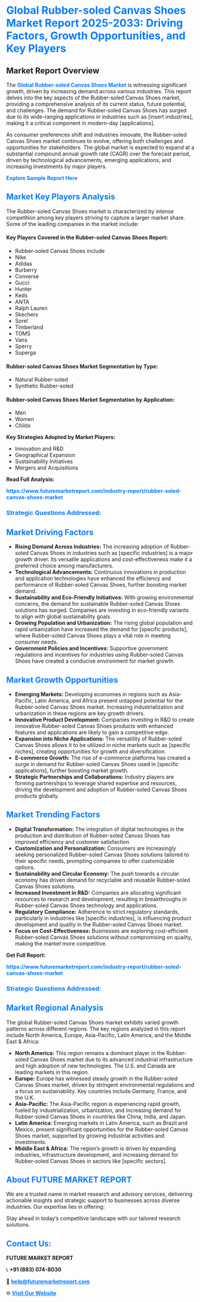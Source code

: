 <h1 style="color: #007BFF;">Global Rubber-soled Canvas Shoes Market Report 2025-2033: Driving Factors, Growth Opportunities, and Key Players</h1>

<section id="overview">
<h2>Market Report Overview</h2>
<p>The <a href="https://www.futuremarketreport.com/industry-report/rubber-soled-canvas-shoes-market" style="color: #007BFF; text-decoration: none;"><strong>Global Rubber-soled Canvas Shoes Market</strong></a> is witnessing significant growth, driven by increasing demand across various industries. This report delves into the key aspects of the Rubber-soled Canvas Shoes market, providing a comprehensive analysis of its current status, future potential, and challenges. The demand for Rubber-soled Canvas Shoes has surged due to its wide-ranging applications in industries such as [insert industries], making it a critical component in modern-day [applications].</p>
<p>As consumer preferences shift and industries innovate, the Rubber-soled Canvas Shoes market continues to evolve, offering both challenges and opportunities for stakeholders. The global market is expected to expand at a substantial compound annual growth rate (CAGR) over the forecast period, driven by technological advancements, emerging applications, and increasing investments by major players.</p>
</section>

<section id="overview">
<p><a href="https://www.futuremarketreport.com/request-sample/reportId=100068" style="color: #007BFF; text-decoration: none;"><strong>Explore Sample Report Here</strong></a></p>
</section>

<section id="key-players">
<h2 style="color: #007BFF;">Market Key Players Analysis</h2>
<p>The Rubber-soled Canvas Shoes market is characterized by intense competition among key players striving to capture a larger market share. Some of the leading companies in the market include:</p>
<h4>Key Players Covered in the Rubber-soled Canvas Shoes Report:</h4>
<ul><li>Rubber-soled Canvas Shoes include</li><li>Nike</li><li>Adidas</li><li>Burberry</li><li>Converse</li><li>Gucci</li><li>Hunter</li><li>Keds</li><li>ANTA</li><li>Ralph Lauren</li><li>Skechers</li><li>Sorel</li><li>Timberland</li><li>TOMS</li><li>Vans</li><li>Sperry</li><li>Superga</li></ul>
<h4>Rubber-soled Canvas Shoes Market Segmentation by Type:</h4>
<ul><li>Natural Rubber-soled</li><li>Synthetic Rubber-soled</li></ul>

<h4>Rubber-soled Canvas Shoes Market Segmentation by Application:</h4>
<ul><li>Men</li><li>Women</li><li>Childs</li></ul>
<p><strong>Key Strategies Adopted by Market Players:</strong></p>
<ul>
<li>Innovation and R&D</li>
<li>Geographical Expansion</li>
<li>Sustainability Initiatives</li>
<li>Mergers and Acquisitions</li>
</ul>
</section>

<section>
<p><strong>Read Full Analysis: </strong></p><a href="https://www.futuremarketreport.com/industry-report/rubber-soled-canvas-shoes-market" style="color: #007BFF; text-decoration: none;"><strong>https://www.futuremarketreport.com/industry-report/rubber-soled-canvas-shoes-market</strong></a>
<h3 style="color: #007BFF;">Strategic Questions Addressed:</h3>
</section>

<section id="driving-factors">
<h2 style="color: #007BFF;">Market Driving Factors</h2>
<ul>
<li><strong>Rising Demand Across Industries:</strong> The increasing adoption of Rubber-soled Canvas Shoes in industries such as [specific industries] is a major growth driver. Its versatile applications and cost-effectiveness make it a preferred choice among manufacturers.</li>
<li><strong>Technological Advancements:</strong> Continuous innovations in production and application technologies have enhanced the efficiency and performance of Rubber-soled Canvas Shoes, further boosting market demand.</li>
<li><strong>Sustainability and Eco-Friendly Initiatives:</strong> With growing environmental concerns, the demand for sustainable Rubber-soled Canvas Shoes solutions has surged. Companies are investing in eco-friendly variants to align with global sustainability goals.</li>
<li><strong>Growing Population and Urbanization:</strong> The rising global population and rapid urbanization have increased the demand for [specific products], where Rubber-soled Canvas Shoes plays a vital role in meeting consumer needs.</li>
<li><strong>Government Policies and Incentives:</strong> Supportive government regulations and incentives for industries using Rubber-soled Canvas Shoes have created a conducive environment for market growth.</li>
</ul>
</section>

<section id="growth-opportunities">
<h2 style="color: #007BFF;">Market Growth Opportunities</h2>
<ul>
<li><strong>Emerging Markets:</strong> Developing economies in regions such as Asia-Pacific, Latin America, and Africa present untapped potential for the Rubber-soled Canvas Shoes market. Increasing industrialization and urbanization in these regions are key growth drivers.</li>
<li><strong>Innovative Product Development:</strong> Companies investing in R&D to create innovative Rubber-soled Canvas Shoes products with enhanced features and applications are likely to gain a competitive edge.</li>
<li><strong>Expansion into Niche Applications:</strong> The versatility of Rubber-soled Canvas Shoes allows it to be utilized in niche markets such as [specific niches], creating opportunities for growth and diversification.</li>
<li><strong>E-commerce Growth:</strong> The rise of e-commerce platforms has created a surge in demand for Rubber-soled Canvas Shoes used in [specific applications], further boosting market growth.</li>
<li><strong>Strategic Partnerships and Collaborations:</strong> Industry players are forming partnerships to leverage shared expertise and resources, driving the development and adoption of Rubber-soled Canvas Shoes products globally.</li>
</ul>
</section>

<section id="trending-factors">
<h2 style="color: #007BFF;">Market Trending Factors</h2>
<ul>
<li><strong>Digital Transformation:</strong> The integration of digital technologies in the production and distribution of Rubber-soled Canvas Shoes has improved efficiency and customer satisfaction.</li>
<li><strong>Customization and Personalization:</strong> Consumers are increasingly seeking personalized Rubber-soled Canvas Shoes solutions tailored to their specific needs, prompting companies to offer customizable options.</li>
<li><strong>Sustainability and Circular Economy:</strong> The push towards a circular economy has driven demand for recyclable and reusable Rubber-soled Canvas Shoes solutions.</li>
<li><strong>Increased Investment in R&D:</strong> Companies are allocating significant resources to research and development, resulting in breakthroughs in Rubber-soled Canvas Shoes technology and applications.</li>
<li><strong>Regulatory Compliance:</strong> Adherence to strict regulatory standards, particularly in industries like [specific industries], is influencing product development and quality in the Rubber-soled Canvas Shoes market.</li>
<li><strong>Focus on Cost-Effectiveness:</strong> Businesses are exploring cost-efficient Rubber-soled Canvas Shoes solutions without compromising on quality, making the market more competitive.</li>
</ul>
</section>

<section>
<p><strong>Get Full Report: </strong></p><a href="https://www.futuremarketreport.com/industry-report/rubber-soled-canvas-shoes-market" style="color: #007BFF; text-decoration: none;"><strong>https://www.futuremarketreport.com/industry-report/rubber-soled-canvas-shoes-market</strong></a>
<h3 style="color: #007BFF;">Strategic Questions Addressed:</h3>
</section>


<section id="regional-analysis">
<h2 style="color: #007BFF;">Market Regional Analysis</h2>
<p>The global Rubber-soled Canvas Shoes market exhibits varied growth patterns across different regions. The key regions analyzed in this report include North America, Europe, Asia-Pacific, Latin America, and the Middle East & Africa:</p>
<ul>
<li><strong>North America:</strong> This region remains a dominant player in the Rubber-soled Canvas Shoes market due to its advanced industrial infrastructure and high adoption of new technologies. The U.S. and Canada are leading markets in this region.</li>
<li><strong>Europe:</strong> Europe has witnessed steady growth in the Rubber-soled Canvas Shoes market, driven by stringent environmental regulations and a focus on sustainability. Key countries include Germany, France, and the U.K.</li>
<li><strong>Asia-Pacific:</strong> The Asia-Pacific region is experiencing rapid growth, fueled by industrialization, urbanization, and increasing demand for Rubber-soled Canvas Shoes in countries like China, India, and Japan.</li>
<li><strong>Latin America:</strong> Emerging markets in Latin America, such as Brazil and Mexico, present significant opportunities for the Rubber-soled Canvas Shoes market, supported by growing industrial activities and investments.</li>
<li><strong>Middle East & Africa:</strong> The region’s growth is driven by expanding industries, infrastructure development, and increasing demand for Rubber-soled Canvas Shoes in sectors like [specific sectors].</li>
</ul>
</section>

<footer>
<h2 style="color: #007BFF;">About FUTURE MARKET REPORT</h2>
<p>We are a trusted name in market research and advisory services, delivering actionable insights and strategic support to businesses across diverse industries. Our expertise lies in offering:</p>

<p>Stay ahead in today’s competitive landscape with our tailored research solutions.</p>

<h2 style="color: #007BFF;">Contact Us:</h2>
<p><strong>FUTURE MARKET REPORT</strong></p>
<p>📞 <strong>+91 (883) 074-8030</strong></p>
<p>📧 <strong><a href="mailto:help@futuremarketreport.com" style="color: #007BFF;">help@futuremarketreport.com</a></strong></p>
<p>🌐 <strong><a href="https://www.futuremarketreport.com/" style="color: #007BFF;">Visit Our Website</a></strong></p>
</footer>